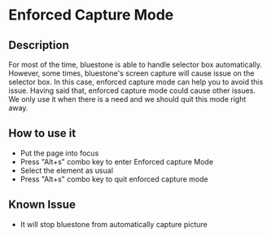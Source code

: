 # Enforced Capture Mode
## Description
For most of the time, bluestone is able to handle selector box automatically. However, some times, bluestone's screen capture will cause issue on the selector box. In this case, enforced capture mode can help you to avoid this issue. Having said that, enforced capture mode could cause other issues. We only use it when there is a need and we should quit this mode right away.

## How to use it
* Put the page into focus
* Press "Alt+s" combo key to enter Enforced capture Mode
* Select the element as usual
* Press "Alt+s" combo key to quit enforced capture mode

## Known Issue
* It will stop bluestone from automatically capture picture